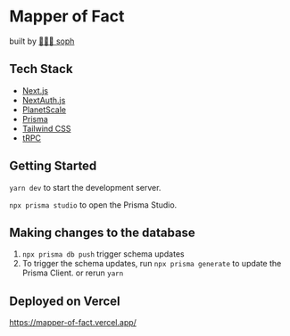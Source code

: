 # Mapper of Fact

built by [🧚🏼‍♀️ soph](https://sophxn.framer.website/dark)

## Tech Stack

- [Next.js](https://nextjs.org)
- [NextAuth.js](https://next-auth.js.org)
- [PlanetScale](https://planetscale.com)
- [Prisma](https://prisma.io)
- [Tailwind CSS](https://tailwindcss.com)
- [tRPC](https://trpc.io)

## Getting Started

`yarn dev` to start the development server.

`npx prisma studio` to open the Prisma Studio.

## Making changes to the database

1. `npx prisma db push` trigger schema updates
2. To trigger the schema updates, run `npx prisma generate` to update the Prisma Client.
   or rerun `yarn`

## Deployed on Vercel

https://mapper-of-fact.vercel.app/
